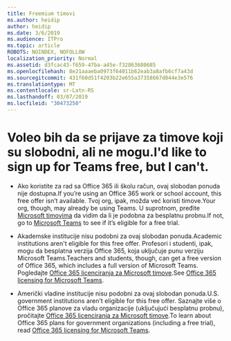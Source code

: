 ```yaml
---
title: Freemium timovi
ms.author: heidip
author: heidip
ms.date: 3/6/2019
ms.audience: ITPro
ms.topic: article
ROBOTS: NOINDEX, NOFOLLOW
localization_priority: Normal
ms.assetid: d3fcac43-f659-47ba-a45e-f32863680685
ms.openlocfilehash: 8e21aaaeba0973f64011b62eab3a8afb6cf7a43d
ms.sourcegitcommit: 431f60d51f4203b22e655a37358667d844e3e576
ms.translationtype: MT
ms.contentlocale: sr-Latn-RS
ms.lasthandoff: 03/07/2019
ms.locfileid: "30473250"
---
```

# <a name="id-like-to-sign-up-for-teams-free-but-i-cant"></a><span data-ttu-id="f4ff1-102">Voleo bih da se prijave za timove koji su slobodni, ali ne mogu.</span><span class="sxs-lookup"><span data-stu-id="f4ff1-102">I'd like to sign up for Teams free, but I can't.</span></span>

- <span data-ttu-id="f4ff1-103">Ako koristite za rad sa Office 365 ili školu račun, ovaj slobodan ponuda nije dostupna.</span><span class="sxs-lookup"><span data-stu-id="f4ff1-103">If you’re using an Office 365 work or school account, this free offer isn’t available.</span></span> <span data-ttu-id="f4ff1-104">Tvoj org, ipak, možda već koristi timove.</span><span class="sxs-lookup"><span data-stu-id="f4ff1-104">Your org, though, may already be using Teams.</span></span> <span data-ttu-id="f4ff1-105">U suprotnom, pređite [Microsoft timovima](https://products.office.com/en-us/microsoft-teams/group-chat-software) da vidim da li je podobna za besplatnu probnu.</span><span class="sxs-lookup"><span data-stu-id="f4ff1-105">If not, go to [Microsoft Teams](https://products.office.com/en-us/microsoft-teams/group-chat-software) to see if it’s eligible for a free trial.</span></span>

- <span data-ttu-id="f4ff1-106">Akademske institucije nisu podobni za ovaj slobodan ponuda.</span><span class="sxs-lookup"><span data-stu-id="f4ff1-106">Academic institutions aren't eligible for this free offer.</span></span> <span data-ttu-id="f4ff1-107">Profesori i studenti, ipak, mogu da besplatna verzija Office 365, koja uključuje punu verziju Microsoft Teams.</span><span class="sxs-lookup"><span data-stu-id="f4ff1-107">Teachers and students, though, can get a free version of Office 365, which includes a full version of Microsoft Teams.</span></span> <span data-ttu-id="f4ff1-108">Pogledajte [Office 365 licenciranja za Microsoft timove](https://docs.microsoft.com/microsoftteams/office-365-licensing).</span><span class="sxs-lookup"><span data-stu-id="f4ff1-108">See [Office 365 licensing for Microsoft Teams](https://docs.microsoft.com/microsoftteams/office-365-licensing).</span></span>

- <span data-ttu-id="f4ff1-109">Američki vladine institucije nisu podobni za ovaj slobodan ponuda.</span><span class="sxs-lookup"><span data-stu-id="f4ff1-109">U.S. government institutions aren't eligible for this free offer.</span></span> <span data-ttu-id="f4ff1-110">Saznajte više o Office 365 planove za vladu organizacije (uključujući besplatnu probnu), pročitajte [Office 365 licenciranja za Microsoft timove](https://docs.microsoft.com/microsoftteams/office-365-licensing).</span><span class="sxs-lookup"><span data-stu-id="f4ff1-110">To learn about Office 365 plans for government organizations (including a free trial), read [Office 365 licensing for Microsoft Teams](https://docs.microsoft.com/microsoftteams/office-365-licensing).</span></span>


